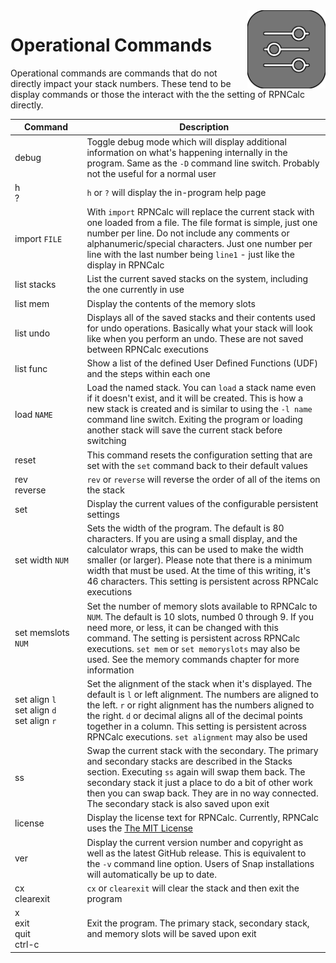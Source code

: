 <img align="right" width="125" src="../Images/OperationalCmds.png">

# Operational Commands

Operational commands are commands that do not directly impact your stack numbers. These tend to be display commands or those the interact with the the setting of RPNCalc directly.

|<div style="width:100px">Command</div>|Description  |
|-------|-------------|
|debug|Toggle debug mode which will display additional information on what's happening internally in the program.  Same as the `-D` command line switch.  Probably not the useful for a normal user|
|h <br> ?|`h` or `?` will display the in-program help page|
|import `FILE`|With `import` RPNCalc will replace the current stack with one loaded from a file.  The file format is simple, just one number per line.  Do not include any comments or alphanumeric/special characters.  Just one number per line with the last number being `line1` - just like the display in RPNCalc|
|list stacks|List the current saved stacks on the system, including the one currently in use|
|list mem|Display the contents of the memory slots|
|list undo|Displays all of the saved stacks and their contents used for undo operations.  Basically what your stack will look like when you perform an undo.  These are not saved between RPNCalc executions|
|list func|Show a list of the defined User Defined Functions (UDF) and the steps within each one|
|load `NAME`|Load the named stack.  You can `load` a stack name even if it doesn't exist, and it will be created. This is how a new stack is created and is similar to using the `-l name` command line switch. Exiting the program or loading another stack will save the current stack before switching|
|reset| This command resets the configuration setting that are set with the `set` command back to their default values|
|rev<br>reverse| `rev` or `reverse` will reverse the order of all of the items on the stack|
|set|Display the current values of the configurable persistent settings|
|set width `NUM`| Sets the width of the program.  The default is 80 characters. If you are using a small display, and the calculator wraps, this can be used to make the width smaller (or larger).  Please note that there is a minimum width that must be used.  At the time of this writing, it's 46 characters.  This setting is persistent across RPNCalc executions|
|set memslots `NUM`| Set the number of memory slots available to RPNCalc to `NUM`.  The default is 10 slots, numbed 0 through 9.  If you need more, or less, it can be changed with this command.  The setting is persistent across RPNCalc executions.  `set mem` or `set memoryslots` may also be used.  See the memory commands chapter for more information|
|set align `l`<br>set align `d`<br>set align `r`| Set the alignment of the stack when it's displayed.  The default is `l` or left alignment.  The numbers are aligned to the left.  `r` or right alignment has the numbers aligned to the right.  `d` or decimal aligns all of the decimal points together in a column.  This setting is persistent across RPNCalc executions. `set alignment` may also be used| 
|ss|Swap the current stack with the secondary. The primary and secondary stacks are described in the Stacks section.  Executing `ss` again will swap them back.  The secondary stack it just a place to do a bit of other work then you can swap back.  They are in no way connected.  The secondary stack is also saved upon exit|
|license| Display the license text for RPNCalc.  Currently, RPNCalc uses the [The MIT License](https://opensource.org/licenses/MIT)
|ver| Display the current version number and copyright as well as the latest GitHub release.  This is equivalent to the `-v` command line option.  Users of Snap installations will automatically be up to date.|
|cx<br>clearexit|`cx` or `clearexit` will clear the stack and then exit the program|
|x<br>exit<br>quit<br>ctrl-c|Exit the program.  The primary stack, secondary stack, and memory slots will be saved upon exit|